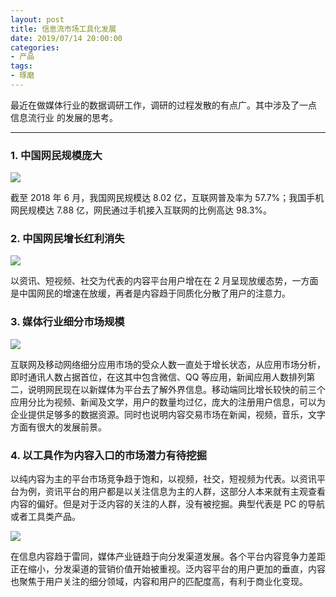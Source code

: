 ```yaml
---
layout: post
title: 信息流市场工具化发展
date: 2019/07/14 20:00:00
categories:
- 产品
tags:
- 琢磨
---
```


最近在做媒体行业的数据调研工作，调研的过程发散的有点广。其中涉及了一点 信息流行业 的发展的思考。

---

### 1. 中国网民规模庞大

![](http://pics.naaln.com/blog/2019-07-14-100938.jpg-basicBlog)

截至 2018 年 6 月，我国网民规模达 8.02 亿，互联网普及率为 57.7%；我国手机网民规模达 7.88 亿，网民通过手机接入互联网的比例高达 98.3%。

### 2. 中国网民增长红利消失

![](http://pics.naaln.com/blog/2019-07-14-100948.jpg-basicBlog)

以资讯、短视频、社交为代表的内容平台用户增在在 2 月呈现放缓态势，一方面是中国网民的增速在放缓，再者是内容趋于同质化分散了用户的注意力。

### 3. 媒体行业细分市场规模

![](http://pics.naaln.com/blog/2019-07-14-101004.jpg-basicBlog)

互联网及移动网络细分应用市场的受众人数一直处于增长状态，从应用市场分析，即时通讯人数占据首位，在这其中包含微信、QQ 等应用，新闻应用人数排列第二，说明网民现在以新媒体为平台去了解外界信息。移动端同比增长较快的前三个应用分比为视频、新闻及文学，用户的数量均过亿，庞大的注册用户信息，可以为企业提供足够多的数据资源。同时也说明内容交易市场在新闻，视频，音乐，文字方面有很大的发展前景。

### 4. 以工具作为内容入口的市场潜力有待挖掘

以纯内容为主的平台市场竞争趋于饱和，以视频，社交，短视频为代表。以资讯平台为例，资讯平台的用户都是以关注信息为主的人群，这部分人本来就有主观查看内容的偏好。但是对于泛内容的关注的人群，没有被挖掘。典型代表是 PC 的导航或者工具类产品。

![](http://pics.naaln.com/blog/2019-07-14-101048.jpg-basicBlog)

在信息内容趋于雷同，媒体产业链趋于向分发渠道发展。各个平台内容竞争力差距正在缩小，分发渠道的营销价值开始被重视。泛内容平台的用户更加的垂直，内容也聚焦于用户关注的细分领域，内容和用户的匹配度高，有利于商业化变现。
